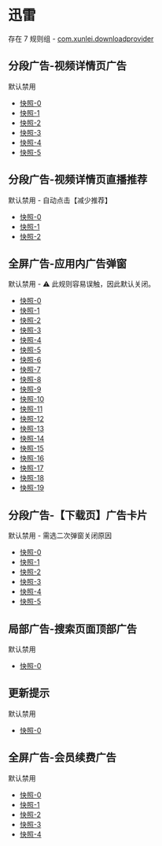# 迅雷

存在 7 规则组 - [com.xunlei.downloadprovider](/src/apps/com.xunlei.downloadprovider.ts)

## 分段广告-视频详情页广告

默认禁用

- [快照-0](https://i.gkd.li/import/12707701)
- [快照-1](https://i.gkd.li/import/13625418)
- [快照-2](https://i.gkd.li/import/12707717)
- [快照-3](https://i.gkd.li/import/12707702)
- [快照-4](https://i.gkd.li/import/12882988)
- [快照-5](https://i.gkd.li/import/13228423)

## 分段广告-视频详情页直播推荐

默认禁用 - 自动点击【减少推荐】

- [快照-0](https://i.gkd.li/import/12707701)
- [快照-1](https://i.gkd.li/import/12707710)
- [快照-2](https://i.gkd.li/import/14005330)

## 全屏广告-应用内广告弹窗

默认禁用 - ⚠ 此规则容易误触，因此默认关闭。

- [快照-0](https://i.gkd.li/import/12868648)
- [快照-1](https://i.gkd.li/import/12879372)
- [快照-2](https://i.gkd.li/import/12882366)
- [快照-3](https://i.gkd.li/import/12892871)
- [快照-4](https://i.gkd.li/import/13799878)
- [快照-5](https://i.gkd.li/import/12868667)
- [快照-6](https://i.gkd.li/import/12881946)
- [快照-7](https://i.gkd.li/import/13295179)
- [快照-8](https://i.gkd.li/import/12882132)
- [快照-9](https://i.gkd.li/import/12901374)
- [快照-10](https://i.gkd.li/import/12882166)
- [快照-11](https://i.gkd.li/import/12882237)
- [快照-12](https://i.gkd.li/import/13597068)
- [快照-13](https://i.gkd.li/import/12882199)
- [快照-14](https://i.gkd.li/import/12881911)
- [快照-15](https://i.gkd.li/import/12892912)
- [快照-16](https://i.gkd.li/import/12881976)
- [快照-17](https://i.gkd.li/import/12881976)
- [快照-18](https://i.gkd.li/import/13761275)
- [快照-19](https://i.gkd.li/import/12879452)

## 分段广告-【下载页】广告卡片

默认禁用 - 需选二次弹窗关闭原因

- [快照-0](https://i.gkd.li/import/12881865)
- [快照-1](https://i.gkd.li/import/12892893)
- [快照-2](https://i.gkd.li/import/12901395)
- [快照-3](https://i.gkd.li/import/128818775)
- [快照-4](https://i.gkd.li/import/13198070)
- [快照-5](https://i.gkd.li/import/13484249)

## 局部广告-搜索页面顶部广告

默认禁用

- [快照-0](https://i.gkd.li/import/12882892)

## 更新提示

默认禁用

- [快照-0](https://i.gkd.li/import/13228920)

## 全屏广告-会员续费广告

默认禁用

- [快照-0](https://i.gkd.li/import/12707698)
- [快照-1](https://i.gkd.li/import/13448909)
- [快照-2](https://i.gkd.li/import/12882928)
- [快照-3](https://i.gkd.li/import/12882939)
- [快照-4](https://i.gkd.li/import/13259268)
